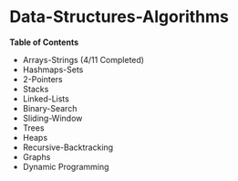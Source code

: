 # Data-Structures-Algorithms

**Table of Contents**
- Arrays-Strings (4/11 Completed)
- Hashmaps-Sets
- 2-Pointers
- Stacks
- Linked-Lists
- Binary-Search
- Sliding-Window
- Trees
- Heaps
- Recursive-Backtracking
- Graphs
- Dynamic Programming
